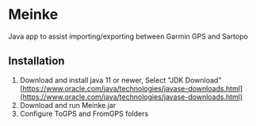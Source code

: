 # Meinke
Java app to assist importing/exporting between Garmin GPS and Sartopo

[logo]: ./Screenshot.png "Screenshot"

## Installation
1. Download and install java 11 or newer, Select "JDK Download" [https://www.oracle.com/java/technologies/javase-downloads.html](https://www.oracle.com/java/technologies/javase-downloads.html)
2. Download and run Meinke.jar
3. Configure ToGPS and FromGPS folders

